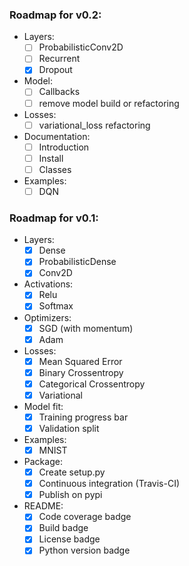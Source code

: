 ### Roadmap for v0.2:
- Layers:
    - [ ] ProbabilisticConv2D
    - [ ] Recurrent
    - [x] Dropout
- Model:
    - [ ] Callbacks
    - [ ] remove model build or refactoring
- Losses:
    - [ ] variational_loss refactoring
- Documentation:
    - [ ] Introduction
    - [ ] Install
    - [ ] Classes
- Examples:
    - [ ] DQN

### Roadmap for v0.1:
- Layers:
    - [x] Dense
    - [x] ProbabilisticDense
    - [x] Conv2D
- Activations:
    - [x] Relu
    - [x] Softmax
- Optimizers:
    - [x] SGD (with momentum)
    - [x] Adam
- Losses:
    - [x] Mean Squared Error
    - [x] Binary Crossentropy
    - [x] Categorical Crossentropy
    - [x] Variational
- Model fit:
    - [x] Training progress bar
    - [x] Validation split
- Examples:
    - [x] MNIST
- Package:
    - [x] Create setup.py
    - [x] Continuous integration (Travis-CI)
    - [x] Publish on pypi
- README:
    - [x] Code coverage badge
    - [x] Build badge
    - [x] License badge
    - [x] Python version badge
